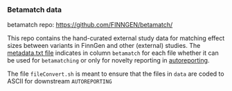 ### Betamatch data

betamatch repo: https://github.com/FINNGEN/betamatch/

This repo contains the hand-curated external study data for matching effect sizes between variants in FinnGen and other (external) studies. The [metadata.txt file](https://github.com/FINNGEN/betamatch-ext-data/blob/master/metadata.txt) indicates in column `betamatch` for each file whether it can be used for `betamatching` or only for novelty reporting in [autoreporting](https://github.com/FINNGEN/autoreporting/).

The file `fileConvert.sh` is meant to ensure that the files in `data` are coded to ASCII for downstream `AUTOREPORTING`